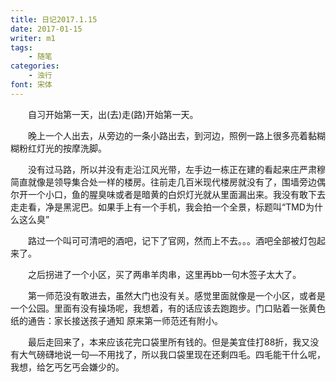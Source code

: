 ```yaml
---
title: 日记2017.1.15
date: 2017-01-15
writer: m1
tags:
    - 随笔
categories:
    - 浊行
font: 宋体
---
```

　　自习开始第一天，出(去)走(路)开始第一天。


　　晚上一个人出去，从旁边的一条小路出去，到河边，照例一路上很多亮着黏糊糊粉红灯光的按摩洗脚。


　　没有过马路，所以并没有走沿江风光带，左手边一栋正在建的看起来庄严肃穆简直就像是领导集合处一样的楼房。往前走几百米现代楼房就没有了，围墙旁边偶尔开一个小口，鱼的腥臭味或者是暗黄的白炽灯光就从里面漏出来。我没有敢下去走走看，净是黑泥巴。如果手上有一个手机，我会拍一个全景，标题叫“TMD为什么这么臭”


　　路过一个叫可可清吧的酒吧，记下了官网，然而上不去。。。酒吧全部被灯包起来了。


　　之后拐进了一个小区，买了两串羊肉串，这里再bb一句木签子太大了。


　　第一师范没有敢进去，虽然大门也没有关。感觉里面就像是一个小区，或者是一个公园。里面有没有操场呢，我想着，有的话应该去跑跑步。门口贴着一张黄色纸的通告：家长接送孩子通知     原来第一师范还有附小。


　　最后走回来了，本来应该花完口袋里所有钱的。但是美宜佳打88折，我又没有大气磅礴地说一句—不用找了，所以我口袋里现在还剩四毛。四毛能干什么呢，我想，给乞丐乞丐会嫌少的。
